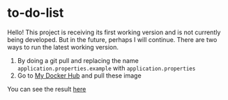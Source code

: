 # to-do-list

Hello! This project is receiving its first working version and is not currently being developed.
But in the future, perhaps I will continue.
There are two ways to run the latest working version.
1) By doing a git pull and replacing the name `application.properties.example` with `application.properties`
2) Go to [My Docker Hub](https://hub.docker.com/repository/docker/leonid06/todolist/general) and pull these image

You can see the result [here](https://drive.google.com/drive/folders/1XjDD_eBVRVwwlSis6zeonTAs1HExDEEp?usp=sharing)
